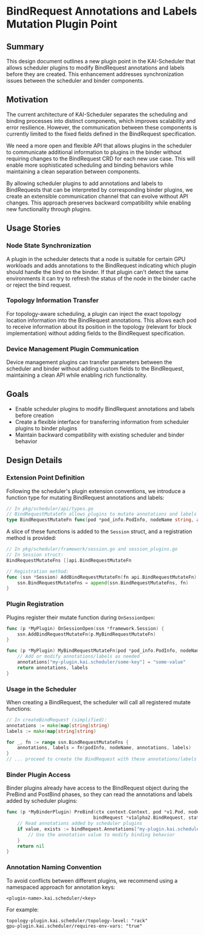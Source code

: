 # BindRequest Annotations and Labels Mutation Plugin Point

## Summary

This design document outlines a new plugin point in the KAI-Scheduler that allows scheduler plugins to modify BindRequest annotations and labels before they are created. This enhancement addresses synchronization issues between the scheduler and binder components.

## Motivation

The current architecture of KAI-Scheduler separates the scheduling and binding processes into distinct components, which improves scalability and error resilience. However, the communication between these components is currently limited to the fixed fields defined in the BindRequest specification.

We need a more open and flexible API that allows plugins in the scheduler to communicate additional information to plugins in the binder without requiring changes to the BindRequest CRD for each new use case. This will enable more sophisticated scheduling and binding behaviors while maintaining a clean separation between components.

By allowing scheduler plugins to add annotations and labels to BindRequests that can be interpreted by corresponding binder plugins, we create an extensible communication channel that can evolve without API changes. This approach preserves backward compatibility while enabling new functionality through plugins.

## Usage Stories

### Node State Synchronization

A plugin in the scheduler detects that a node is suitable for certain GPU workloads and adds annotations to the BindRequest indicating which plugin should handle the bind on the binder. If that plugin can't detect the same environments it can try to refresh the status of the node in the binder cache or reject the bind request.

### Topology Information Transfer

For topology-aware scheduling, a plugin can inject the exact topology location information into the BindRequest annotations. This allows each pod to receive information about its position in the topology (relevant for block implementation) without adding fields to the BindRequest specification.

### Device Management Plugin Communication

Device management plugins can transfer parameters between the scheduler and binder without adding custom fields to the BindRequest, maintaining a clean API while enabling rich functionality.

## Goals

- Enable scheduler plugins to modify BindRequest annotations and labels before creation
- Create a flexible interface for transferring information from scheduler plugins to binder plugins
- Maintain backward compatibility with existing scheduler and binder behavior

## Design Details

### Extension Point Definition

Following the scheduler's plugin extension conventions, we introduce a function type for mutating BindRequest annotations and labels:

```go
// In pkg/scheduler/api/types.go
// BindRequestMutateFn allows plugins to mutate annotations and labels before BindRequest creation.
type BindRequestMutateFn func(pod *pod_info.PodInfo, nodeName string, annotations, labels map[string]string) (map[string]string, map[string]string)
```

A slice of these functions is added to the `Session` struct, and a registration method is provided:

```go
// In pkg/scheduler/framework/session.go and session_plugins.go
// In Session struct:
BindRequestMutateFns []api.BindRequestMutateFn

// Registration method:
func (ssn *Session) AddBindRequestMutateFn(fn api.BindRequestMutateFn) {
    ssn.BindRequestMutateFns = append(ssn.BindRequestMutateFns, fn)
}
```

### Plugin Registration

Plugins register their mutate function during `OnSessionOpen`:

```go
func (p *MyPlugin) OnSessionOpen(ssn *framework.Session) {
    ssn.AddBindRequestMutateFn(p.MyBindRequestMutateFn)
}

func (p *MyPlugin) MyBindRequestMutateFn(pod *pod_info.PodInfo, nodeName string, annotations, labels map[string]string) (map[string]string, map[string]string) {
    // Add or modify annotations/labels as needed
    annotations["my-plugin.kai.scheduler/some-key"] = "some-value"
    return annotations, labels
}
```

### Usage in the Scheduler

When creating a BindRequest, the scheduler will call all registered mutate functions:

```go
// In createBindRequest (simplified):
annotations := make(map[string]string)
labels := make(map[string]string)

for _, fn := range ssn.BindRequestMutateFns {
    annotations, labels = fn(podInfo, nodeName, annotations, labels)
}
// ... proceed to create the BindRequest with these annotations/labels
```

### Binder Plugin Access

Binder plugins already have access to the BindRequest object during the PreBind and PostBind phases, so they can read the annotations and labels added by scheduler plugins:

```go
func (p *MyBinderPlugin) PreBind(ctx context.Context, pod *v1.Pod, node *v1.Node, 
                                bindRequest *v1alpha2.BindRequest, state *state.BindingState) error {
    // Read annotations added by scheduler plugins
    if value, exists := bindRequest.Annotations["my-plugin.kai.scheduler/some-key"]; exists {
        // Use the annotation value to modify binding behavior
    }
    return nil
}
```

### Annotation Naming Convention

To avoid conflicts between different plugins, we recommend using a namespaced approach for annotation keys:

```
<plugin-name>.kai.scheduler/<key>
```

For example:
```
topology-plugin.kai.scheduler/topology-level: "rack"
gpu-plugin.kai.scheduler/requires-env-vars: "true"
```
